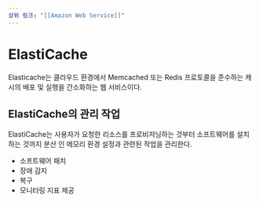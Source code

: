 ```yaml
---
상위 링크: "[[Amazon Web Service]]"
---
```

# ElastiCache
Elasticache는 클라우드 환경에서 Memcached 또는 Redis 프로토콜을 준수하는 캐시의 배포 및 실행을 간소화하는 웹 서비스이다.

## ElastiCache의 관리 작업
ElastiCache는 사용자가 요청한 리소스를 프로비저닝하는 것부터 소프트웨어를 설치하는 것까지 분산 인 메모리 환경 설정과 관련된 작업을 관리한다.
* 소프트웨어 패치
* 장애 감지
* 복구
* 모니터링 지표 제공

